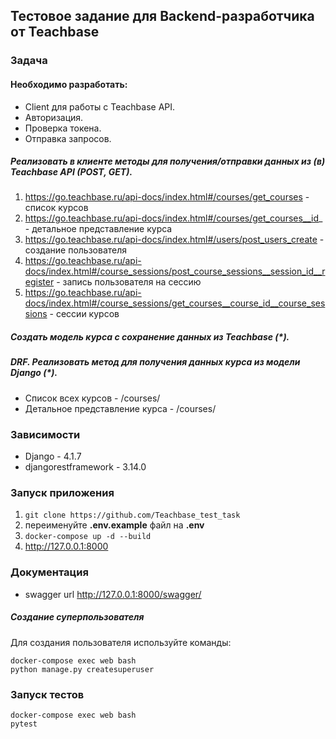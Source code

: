 ## Тестовое задание для Backend-разработчика от Teachbase

### Задача
#### Необходимо разработать:
- Client для работы с Teachbase API. 
- Авторизация.
- Проверка токена.
- Отправка запросов.
##### Реализовать в клиенте методы для получения/отправки данных из (в) Teachbase API (POST, GET). 
1) https://go.teachbase.ru/api-docs/index.html#/courses/get_courses - список курсов
2) https://go.teachbase.ru/api-docs/index.html#/courses/get_courses__id_ - детальное представление курса
3) https://go.teachbase.ru/api-docs/index.html#/users/post_users_create - создание пользователя
4) https://go.teachbase.ru/api-docs/index.html#/course_sessions/post_course_sessions__session_id__register - запись пользователя на сессию
5) https://go.teachbase.ru/api-docs/index.html#/course_sessions/get_courses__course_id__course_sessions - сессии курсов
##### Создать модель курса с сохранение данных из Teachbase (*).

##### DRF. Реализовать метод для получения данных курса из модели Django (*).
- Список всех курсов - /courses/
- Детальное представление курса - /courses/<id>


### Зависимости

- Django - 4.1.7
- djangorestframework - 3.14.0

### Запуск приложения
1) ```git clone https://github.com/Teachbase_test_task```
2) переименуйте **.env.example** файл на **.env**
3) ```docker-compose up -d --build```
4) http://127.0.0.1:8000

### Документация 
- swagger  url http://127.0.0.1:8000/swagger/


##### Создание суперпользователя
Для создания пользователя используйте команды:
```
docker-compose exec web bash
python manage.py createsuperuser
```

### Запуск тестов
```
docker-compose exec web bash
pytest
```

